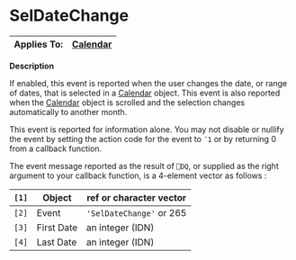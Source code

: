




<h1 class="heading"><span class="name">SelDateChange</span></h1>

| Applies To: | [Calendar](./calendar.md) |
| --- | ---  |


**Description**


If enabled, this event is reported when the user changes the date, or range of dates, that is selected in a [Calendar](./calendar.md) object. This event is also reported when the [Calendar](./calendar.md) object is scrolled and the selection changes automatically to another month.


This event is reported for information alone. You may not disable or nullify the event by setting the action code for the event to `¯1` or by returning 0 from a callback function.


The event message reported as the result of `⎕DQ`, or supplied as the right argument to your callback function, is a 4-element vector as follows :


| `[1]` | Object | ref or character vector |
| --- | --- | ---  |
| `[2]` | Event | `'SelDateChange'` or 265 |
| `[3]` | First Date | an integer (IDN) |
| `[4]` | Last Date | an integer (IDN) |




